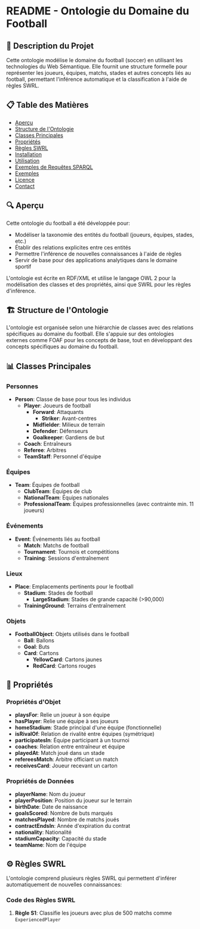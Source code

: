 # README - Ontologie du Domaine du Football

## 🌟 Description du Projet

Cette ontologie modélise le domaine du football (soccer) en utilisant les technologies du Web Sémantique. Elle fournit une structure formelle pour représenter les joueurs, équipes, matchs, stades et autres concepts liés au football, permettant l'inférence automatique et la classification à l'aide de règles SWRL.

## 📋 Table des Matières

- [Aperçu](#aperçu)
- [Structure de l'Ontologie](#structure-de-lontologie)
- [Classes Principales](#classes-principales)
- [Propriétés](#propriétés)
- [Règles SWRL](#règles-swrl)
- [Installation](#installation)
- [Utilisation](#utilisation)
- [Exemples de Requêtes SPARQL](#exemples-de-requêtes-sparql)
- [Exemples](#exemples)
- [Licence](#licence)
- [Contact](#contact)

## 🔍 Aperçu

Cette ontologie du football a été développée pour:
- Modéliser la taxonomie des entités du football (joueurs, équipes, stades, etc.)
- Établir des relations explicites entre ces entités
- Permettre l'inférence de nouvelles connaissances à l'aide de règles
- Servir de base pour des applications analytiques dans le domaine sportif

L'ontologie est écrite en RDF/XML et utilise le langage OWL 2 pour la modélisation des classes et des propriétés, ainsi que SWRL pour les règles d'inférence.

## 🏗️ Structure de l'Ontologie

L'ontologie est organisée selon une hiérarchie de classes avec des relations spécifiques au domaine du football. Elle s'appuie sur des ontologies externes comme FOAF pour les concepts de base, tout en développant des concepts spécifiques au domaine du football.

## 📊 Classes Principales

### Personnes
- **Person**: Classe de base pour tous les individus
  - **Player**: Joueurs de football
    - **Forward**: Attaquants
      - **Striker**: Avant-centres
    - **Midfielder**: Milieux de terrain
    - **Defender**: Défenseurs
    - **Goalkeeper**: Gardiens de but
  - **Coach**: Entraîneurs
  - **Referee**: Arbitres
  - **TeamStaff**: Personnel d'équipe

### Équipes
- **Team**: Équipes de football
  - **ClubTeam**: Équipes de club
  - **NationalTeam**: Équipes nationales
  - **ProfessionalTeam**: Équipes professionnelles (avec contrainte min. 11 joueurs)

### Événements
- **Event**: Événements liés au football
  - **Match**: Matchs de football
  - **Tournament**: Tournois et compétitions
  - **Training**: Sessions d'entraînement

### Lieux
- **Place**: Emplacements pertinents pour le football
  - **Stadium**: Stades de football
    - **LargeStadium**: Stades de grande capacité (>90,000)
  - **TrainingGround**: Terrains d'entraînement

### Objets
- **FootballObject**: Objets utilisés dans le football
  - **Ball**: Ballons
  - **Goal**: Buts
  - **Card**: Cartons
    - **YellowCard**: Cartons jaunes
    - **RedCard**: Cartons rouges

## 🔗 Propriétés

### Propriétés d'Objet
- **playsFor**: Relie un joueur à son équipe
- **hasPlayer**: Relie une équipe à ses joueurs
- **homeStadium**: Stade principal d'une équipe (fonctionnelle)
- **isRivalOf**: Relation de rivalité entre équipes (symétrique)
- **participatesIn**: Équipe participant à un tournoi
- **coaches**: Relation entre entraîneur et équipe
- **playedAt**: Match joué dans un stade
- **refereesMatch**: Arbitre officiant un match
- **receivesCard**: Joueur recevant un carton

### Propriétés de Données
- **playerName**: Nom du joueur
- **playerPosition**: Position du joueur sur le terrain
- **birthDate**: Date de naissance
- **goalsScored**: Nombre de buts marqués
- **matchesPlayed**: Nombre de matchs joués
- **contractEndsIn**: Année d'expiration du contrat
- **nationality**: Nationalité
- **stadiumCapacity**: Capacité du stade
- **teamName**: Nom de l'équipe

## ⚙️ Règles SWRL

L'ontologie comprend plusieurs règles SWRL qui permettent d'inférer automatiquement de nouvelles connaissances:

### Code des Règles SWRL

1. **Règle S1**: Classifie les joueurs avec plus de 500 matchs comme `ExperiencedPlayer`
